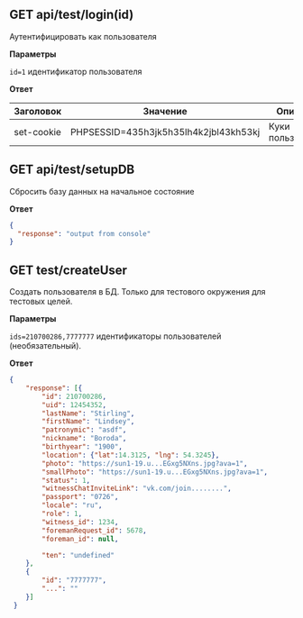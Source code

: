 ## GET api/test/login(id)

Аутентифицировать как пользователя

__Параметры__
 
```id=1``` идентификатор пользователя 

__Ответ__

|Заголовок   |Значение                              |Описание
|------------|--------------------------------------|--------
|set-cookie  |PHPSESSID=435h3jk5h35lh4k2jbl43kh53kj | Куки пользователя


## GET api/test/setupDB

Сбросить базу данных на начальное состояние

__Ответ__
```json
{
  "response": "output from console"
}
```

## GET test/createUser

Создать пользователя в БД. Только для тестового окружения для тестовых целей.

__Параметры__
 
```ids=210700286,7777777``` идентификаторы пользователей (необязательный). 

__Ответ__
```json
{
    "response": [{
        "id": 210700286,
        "uid": 12454352,
        "lastName": "Stirling",
        "firstName": "Lindsey",
        "patronymic": "asdf",
        "nickname": "Boroda",
        "birthyear": "1900",
        "location": {"lat":14.3125, "lng": 54.3245},
        "photo": "https://sun1-19.u...EGxg5NXns.jpg?ava=1",
        "smallPhoto": "https://sun1-19.u...EGxg5NXns.jpg?ava=1",
        "status": 1, 
        "witnessChatInviteLink": "vk.com/join........",
        "passport": "0726",
        "locale": "ru",
        "role": 1,
        "witness_id": 1234,
        "foremanRequest_id": 5678,
        "foreman_id": null,

        "ten": "undefined"
    },
    {
        "id": "7777777",
        "...": ""
    }]
 }
 ```
